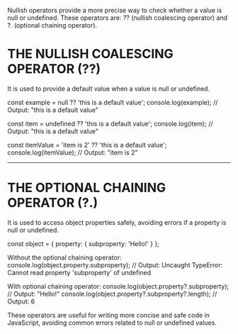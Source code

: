 Nullish operators provide a more precise way to check whether a
value is null or undefined. These operators are:
?? (nullish coalescing operator) and ?. (optional chaining operator).

# THE NULLISH COALESCING OPERATOR (??)

It is used to provide a default value when a value is null or undefined.

const example = null ?? 'this is a default value';
console.log(example); // Output: "this is a default value"

const item = undefined ?? 'this is a default value';
console.log(item); // Output: "this is a default value"

const itemValue = 'item is 2' ?? 'this is a default value';
console.log(itemValue); // Output: "item is 2"

---

# THE OPTIONAL CHAINING OPERATOR (?.)

It is used to access object properties safely, avoiding errors if
a property is null or undefined.

const object = {
property: {
subproperty: 'Hello!'
}
};

Without the optional chaining operator:
console.log(object.property.subproperty);
// Output: Uncaught TypeError: Cannot read property 'subproperty' of undefined

With optional chaining operator:
console.log(object.property?.subproperty);
// Output: "Hello!"
console.log(object.property?.subproperty?.length);
// Output: 6

These operators are useful for writing more concise and safe
code in JavaScript, avoiding common errors related to null or
undefined values.
